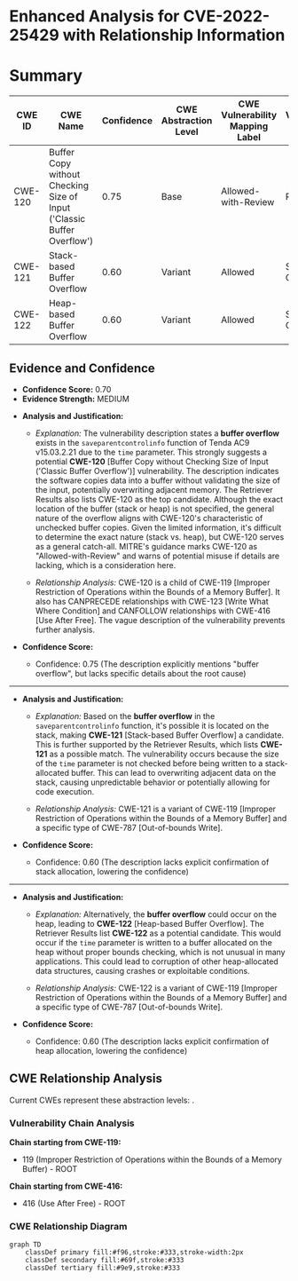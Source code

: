 # Enhanced Analysis for CVE-2022-25429 with Relationship Information

# Summary
| CWE ID | CWE Name | Confidence | CWE Abstraction Level | CWE Vulnerability Mapping Label | CWE-Vulnerability Mapping Notes |
|---|---|---|---|---|---|
| CWE-120 | Buffer Copy without Checking Size of Input ('Classic Buffer Overflow') | 0.75 | Base | Allowed-with-Review | Primary CWE |
| CWE-121 | Stack-based Buffer Overflow | 0.60 | Variant | Allowed | Secondary Candidate |
| CWE-122 | Heap-based Buffer Overflow | 0.60 | Variant | Allowed | Secondary Candidate |

## Evidence and Confidence

*   **Confidence Score:** 0.70
*   **Evidence Strength:** MEDIUM

- **Analysis and Justification:**  
  - *Explanation:* The vulnerability description states a **buffer overflow** exists in the `saveparentcontrolinfo` function of Tenda AC9 v15.03.2.21 due to the `time` parameter. This strongly suggests a potential **CWE-120** [Buffer Copy without Checking Size of Input ('Classic Buffer Overflow')] vulnerability. The description indicates the software copies data into a buffer without validating the size of the input, potentially overwriting adjacent memory. The Retriever Results also lists CWE-120 as the top candidate. Although the exact location of the buffer (stack or heap) is not specified, the general nature of the overflow aligns with CWE-120's characteristic of unchecked buffer copies. Given the limited information, it's difficult to determine the exact nature (stack vs. heap), but CWE-120 serves as a general catch-all. MITRE's guidance marks CWE-120 as "Allowed-with-Review" and warns of potential misuse if details are lacking, which is a consideration here.
  
  - *Relationship Analysis:* CWE-120 is a child of CWE-119 [Improper Restriction of Operations within the Bounds of a Memory Buffer]. It also has CANPRECEDE relationships with CWE-123 [Write What Where Condition] and CANFOLLOW relationships with CWE-416 [Use After Free]. The vague description of the vulnerability prevents further analysis.

- **Confidence Score:**  
  - Confidence: 0.75 (The description explicitly mentions "buffer overflow", but lacks specific details about the root cause)

---
- **Analysis and Justification:**  
  - *Explanation:* Based on the **buffer overflow** in the `saveparentcontrolinfo` function, it's possible it is located on the stack, making **CWE-121** [Stack-based Buffer Overflow] a candidate. This is further supported by the Retriever Results, which lists **CWE-121** as a possible match. The vulnerability occurs because the size of the `time` parameter is not checked before being written to a stack-allocated buffer. This can lead to overwriting adjacent data on the stack, causing unpredictable behavior or potentially allowing for code execution.
  
  - *Relationship Analysis:* CWE-121 is a variant of CWE-119 [Improper Restriction of Operations within the Bounds of a Memory Buffer] and a specific type of CWE-787 [Out-of-bounds Write].

- **Confidence Score:**
  - Confidence: 0.60 (The description lacks explicit confirmation of stack allocation, lowering the confidence)

---
- **Analysis and Justification:**  
  - *Explanation:* Alternatively, the **buffer overflow** could occur on the heap, leading to **CWE-122** [Heap-based Buffer Overflow]. The Retriever Results list **CWE-122** as a potential candidate. This would occur if the `time` parameter is written to a buffer allocated on the heap without proper bounds checking, which is not unusual in many applications. This could lead to corruption of other heap-allocated data structures, causing crashes or exploitable conditions.
  
  - *Relationship Analysis:* CWE-122 is a variant of CWE-119 [Improper Restriction of Operations within the Bounds of a Memory Buffer] and a specific type of CWE-787 [Out-of-bounds Write].

- **Confidence Score:**
  - Confidence: 0.60 (The description lacks explicit confirmation of heap allocation, lowering the confidence)


## CWE Relationship Analysis

Current CWEs represent these abstraction levels: .


### Vulnerability Chain Analysis

**Chain starting from CWE-119:**
- 119 (Improper Restriction of Operations within the Bounds of a Memory Buffer) - ROOT


**Chain starting from CWE-416:**
- 416 (Use After Free) - ROOT



### CWE Relationship Diagram

```mermaid
graph TD
    classDef primary fill:#f96,stroke:#333,stroke-width:2px
    classDef secondary fill:#69f,stroke:#333
    classDef tertiary fill:#9e9,stroke:#333
```
